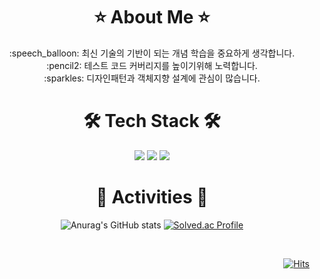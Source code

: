 <h1 align="center"> ⭐️ About Me ⭐️ </h1>
<div align="left">
   


<div align="center">
  :speech_balloon: 최신 기술의 기반이 되는 개념 학습을 중요하게 생각합니다.<br>
  :pencil2: 테스트 코드 커버리지를 높이기위해 노력합니다.<br>
  :sparkles: 디자인패턴과 객체지향 설계에 관심이 많습니다.<br>
</div> 

<h1 align="center"> 🛠 Tech Stack 🛠 </h1>
<div align="center"> <img src="https://img.shields.io/badge/Java-red?style=flat-square&logo=Java&logoColor=white"/></a> <img src="https://img.shields.io/badge/spring-brightgreen?style=flat-square&logo=Spring&logoColor=white"/></a> <img src="https://img.shields.io/badge/Mysql-E6B91E?style=flat-square&logo=MySql&logoColor=white"/></a>
</div>

<h1 align="center"> 🐥 Activities 🐥 </h1>

<div align="center">
  
![Anurag's GitHub stats](https://github-readme-stats.vercel.app/api?username=taebong98&show_icons=true&theme=radical) 
[![Solved.ac Profile](http://mazassumnida.wtf/api/v2/generate_badge?boj=thk98k)](https://solved.ac/thk98k/)
  
<br>
  
  <div align="right">

[![Hits](https://hits.seeyoufarm.com/api/count/incr/badge.svg?url=https%3A%2F%2Fgithub.com%2Ftaebong98&count_bg=%2397DEFF&title_bg=%2362CDFF&icon=github.svg&icon_color=%23E7E7E7&title=hits&edge_flat=false)](https://hits.seeyoufarm.com)

  </div>
</div>

